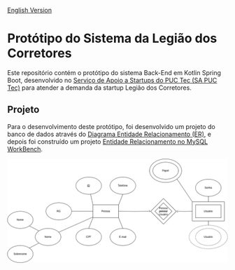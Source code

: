[English Version](README.EN.md)

# Protótipo do Sistema da Legião dos Corretores

Este repositório contém o protótipo do sistema Back-End em Kotlin Spring Boot, desenvolvido no [Serviço de Apoio a Startups do PUC Tec (SA PUC Tec)](https://www.pucminas.br/puctec/Paginas/default.aspx) para atender a demanda da startup Legião dos Corretores.

## Projeto

Para o desenvolvimento deste protótipo, foi desenvolvido um projeto do banco de dados através do [Diagrama Entidade Relacionamento (ER)](./docs/Diagrama_Entidade_Relacionamento.png), e depois foi construído um projeto [Entidade Relacionamento no MySQL WorkBench](./docs/MySQL_Model.mwb).

<img alt="Neste diagrama de entidade e relacionamento, existem duas entidades: &#39;Pessoa&#39; e &#39;Usuário&#39;, e um relacionmento: &#39;Pessoa possuí Usuário&#39;. A entidade pessoa possuí os seguintes atributos: ID, Telefone, Email, CPF, RG e Nome. Já a entidade Usuário possuí os seguintes atributos: Papel, Senha e Usuário. O atributo ID tanto de Pessoa como de Usuário é um atributo chave. Já o atributo Nome da entidade pessoa é um atributo composto, formado pelos seguintes atributos filhos: &#39;Nome&#39; e &#39;Sobrenome&#39;. O atributo &#39;Papel&#39; da entidade &#39;Usuário&#39; é um atributo multivalorado. E o atributo &#39;Usuário&#39; da entidade de mesmo nome é um atributo multivalorado e derivado. O relacionamento &#39;Pessoa possuí Usuário&#39; relaciona as entidades &#39;Pessoa&#39; e &#39;Usuário&#39;. Este relacionamento é fraco, e a sua cardinalidade é 1 (&#39;Pessoa&#39;) para 1 (&#39;Usuário&#39;)." src="./docs/Diagrama_Entidade_Relacionamento.png" title="Diagrama Entidade Relacionamento"/>